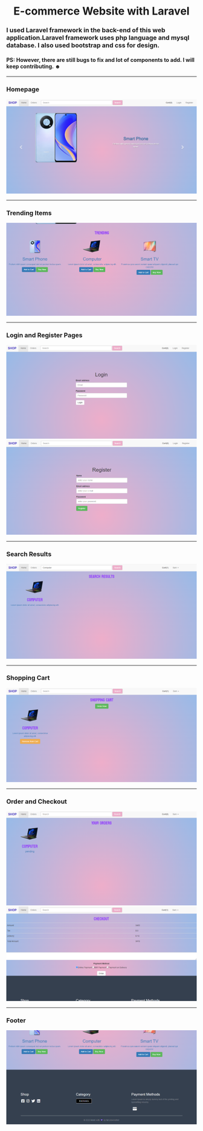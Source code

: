 
<h1 align="center"> E-commerce Website with Laravel</h1>



### I used Laravel framework in the back-end of this web application.Laravel framework uses php language and mysql database. I also used bootstrap and css for design. 

<h4>PS: However, there are still bugs to fix and lot of components to add.
I will keep contributing. ☻</h4>
<hr>

### Homepage
<img src="website-img/e-commerce.png"/>

<hr>

### Trending Items
<img src="website-img/trending.png"/>

<hr>

### Login and Register Pages
<img src="website-img/login.png"/>
<img src="website-img/register.png"/>

<hr>

### Search Results
<img src="website-img/search.png"/>

<hr>

### Shopping Cart
<img src="website-img/cart.png"/>

<hr>

### Order and Checkout
<img src="website-img/order.png"/>
<img src="website-img/ordernow.png"/>

<hr>

### Footer
<img src="website-img/footer.png"/>
